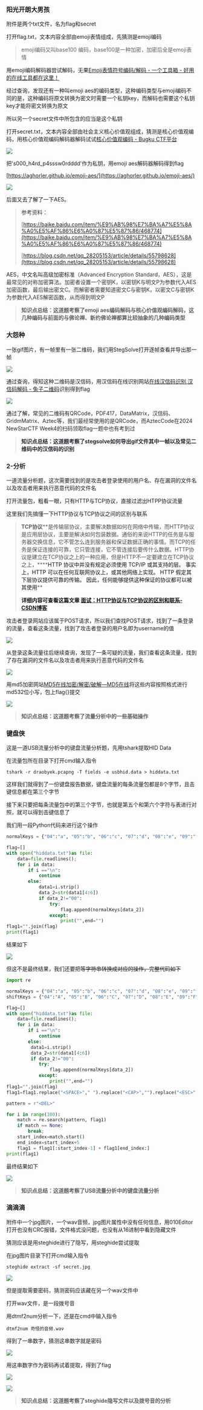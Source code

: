 ### 阳光开朗大男孩
附件是两个txt文件，名为flag和secret

打开flag.txt，文本内容全部由emoji表情组成，先猜测是emoji编码

> emoji编码又叫base100 编码，base100是一种加密，加密后全是emoji表情
>

用emoji编码解码器尝试解码，无果[Emoji表情符号编码/解码 - 一个工具箱 - 好用的在线工具都在这里！](http://www.atoolbox.net/Tool.php?Id=937)

经过查询，发现还有一种叫emoji aes的编码类型，这种编码类型与emoji编码不同的是，这种编码将原文转换为密文时需要一个私钥key，而解码也需要这个私钥key才能将密文转换为原文

所以另一个secret文件中所包含的应当是这个私钥

打开secret.txt，文本内容全部由社会主义核心价值观组成，猜测是核心价值观编码，用核心价值观编码解码器解码试试[核心价值观编码 - Bugku CTF平台](https://ctf.bugku.com/tool/cvecode)

![](https://cdn.nlark.com/yuque/0/2024/png/49267415/1732016425721-0b2f370d-d2ff-450c-bf99-d63f1c9c6a69.png)

把's000_h4rd_p4sssw0rdddd'作为私钥，用emoji aes解码器解码得到flag

[https://aghorler.github.io/emoji-aes/](https://aghorler.github.io/emoji-aes/)

![](https://cdn.nlark.com/yuque/0/2024/png/49267415/1732016566666-631d857f-efd5-4581-bce5-5d2cd711dc2c.png)



后面又去了解了一下AES。

> <font style="color:rgb(51, 51, 51);">参考资料：</font>
>
> [https://baike.baidu.com/item/%E9%AB%98%E7%BA%A7%E5%8A%A0%E5%AF%86%E6%A0%87%E5%87%86/468774](https://baike.baidu.com/item/%E9%AB%98%E7%BA%A7%E5%8A%A0%E5%AF%86%E6%A0%87%E5%87%86/468774)
>
> [https://blog.csdn.net/qq_28205153/article/details/55798628](https://blog.csdn.net/qq_28205153/article/details/55798628)
>

AES，中文名叫高级加密标准<font style="color:rgb(51, 51, 51);">（Advanced Encryption Standard，AES），这是最常见的对称加密算法。加密者设置一个密钥K，以密钥K与明文P为参数代入AES加密函数，最后输出密文C。而解密者需要知道密文C与密钥K，以密文C与密钥K为参数代入AES解密函数，从而得到明文P</font>



> **知识点总结：这道题考察了emoji aes编码解码与核心价值观编码解码，这几种编码与前面的与佛论禅、新约佛论禅都算比较抽象的几种编码类型**
>

### 大怨种
一张gif图片，有一帧里有一张二维码，我们用StegSolve打开逐帧查看并导出那一帧

![](https://cdn.nlark.com/yuque/0/2024/png/49267415/1732111689064-565b6f28-7f5a-4e96-a02f-5b1fe2c1978d.png)

通过查询，得知这种二维码是汉信码，用汉信码在线识别网站[在线汉信码识别,汉信码解码 - 兔子二维码](https://tuzim.net/hxdecode/)识别得到flag

![](https://cdn.nlark.com/yuque/0/2024/png/49267415/1732112104535-4f7a5511-7bdb-426b-a4b0-59912ebefd45.png)



通过了解，常见的二维码有<font style="color:rgb(36, 41, 47);">QRCode，PDF417，DataMatrix，汉信码、GridmMatrix、Aztec等，我们最经常使用的是QRCode，而AztecCode在2024 NewStarCTF Week4的扫码领取flag一题中也有考到过</font>

<font style="color:rgb(36, 41, 47);"></font>

> **<font style="color:rgb(36, 41, 47);">知识点总结：这道题考察了stegsolve如何导出gif文件其中一帧以及常见二维码中的汉信码的识别</font>**
>

### <font style="color:rgb(36, 41, 47);">2-分析</font>
一道流量分析题，这次需要找到的是攻击者登录使用的用户名、存在漏洞的文件名以及攻击者用来执行恶意代码的文件名

打开流量包，粗看一眼，只有HTTP与TCP协议，直接过滤出HTPP协议流量

这里我们先搞懂一下HTTP协议与TCP协议之间的区别与联系

> **TCP协议****<font style="color:rgb(77, 77, 77);">是传输层协议，主要解决数据如何在网络中传输，而HTTP协议是应用层协议，主要是解决如何包装数据。通俗的来说HTTP的任务是与服务器交换信息，它不管怎么连到服务器和保证数据正确的事情。而TCP的任务是保证连接的可靠，它只管连接，它不管连接后要传什么数据。HTTP协议是建立在TCP协议之上的一种应用，但是HTTP不一定要建立在TCP协议之上，</font>****<font style="color:rgb(17, 17, 17);">HTTP 协议中并没有规定必须使用 TCP/IP 或其支持的层。 事实上，HTTP 可以在任何互联网协议上，或其他网络上实现。 HTTP 假定其下层协议提供可靠的传输。 因此，任何能够提供这种保证的协议都可以被其使用</font>**
>
> **<font style="color:rgb(17, 17, 17);"></font>**
>
> **<font style="color:rgb(17, 17, 17);">详细内容可查看这篇文章 </font>**[**<font style="color:rgb(17, 17, 17);">面试：HTTP协议与TCP协议的区别和联系-CSDN博客</font>**](https://blog.csdn.net/weixin_44422604/article/details/108435009)
>

攻击者登录网站应该属于POST请求，所以我们查找POST请求，找到了一条登录的流量，查看这条流量，找到了攻击者登录的用户名即为username的值

![](https://cdn.nlark.com/yuque/0/2024/png/49267415/1732267420498-8ffa87d5-13d1-4ac3-8b77-799fb2f382bc.png)

从登录这条流量往后继续查询，发现了一条可疑的流量，我们查看这条流量，找到了存在漏洞的文件名以及攻击者用来执行恶意代码的文件名

![](https://cdn.nlark.com/yuque/0/2024/png/49267415/1732268611367-d2884256-538a-4ee3-a454-56cf77df45bf.png)

用md5加密网站[MD5在线加密/解密/破解—MD5在线](https://www.sojson.com/md5/)将这些内容按照格式进行md532位小写，包上flag{}提交

![](https://cdn.nlark.com/yuque/0/2024/png/49267415/1732268694041-43cefc9b-8569-470e-b2cf-a3b89b9cc97d.png)



> **知识点总结：这道题考察了流量分析中的一些基础操作**
>

### 键盘侠
这是一道USB流量分析中的键盘流量分析题，先用tshark提取HID Data

在流量包所在目录下打开cmd输入指令

```plain
tshark -r draobyek.pcapng -T fields -e usbhid.data > hiddata.txt
```

这样我们就得到了一份键盘报告数据，键盘流量的每条流量包都是8个字节，且击键信息都在第三个字节

接下来只要把每条流量包中的第三个字节，也就是第五个和第六个字符与表进行对照，就可以得到击键信息了

我们用一段Python代码来进行这个操作

```python
normalKeys = {"04":"a", "05":"b", "06":"c", "07":"d", "08":"e", "09":"f", "0a":"g", "0b":"h", "0c":"i", "0d":"j", "0e":"k", "0f":"l", "10":"m", "11":"n", "12":"o", "13":"p", "14":"q", "15":"r", "16":"s", "17":"t", "18":"u", "19":"v", "1a":"w", "1b":"x", "1c":"y", "1d":"z","1e":"1", "1f":"2", "20":"3", "21":"4", "22":"5", "23":"6","24":"7","25":"8","26":"9","27":"0","28":"<RET>","29":"<ESC>","2a":"<DEL>", "2b":"\t","2c":"<SPACE>","2d":"-","2e":"=","2f":"[","30":"]","31":"\\","32":"<NON>","33":";","34":"'","35":"<GA>","36":",","37":".","38":"/","39":"<CAP>","3a":"<F1>","3b":"<F2>", "3c":"<F3>","3d":"<F4>","3e":"<F5>","3f":"<F6>","40":"<F7>","41":"<F8>","42":"<F9>","43":"<F10>","44":"<F11>","45":"<F12>"}

flag=[]
with open("hiddata.txt")as file:
    data=file.readlines();
    for i in data:
        if i =="\n":
            continue
        else:
            data1=i.strip()
            data_2=str(data1[4:6])
            if data_2!="00":
                try:
                    flag.append(normalKeys[data_2])              
                except:
                    print("",end="")
flag1="".join(flag)
print(flag1)

```

结果如下

![](https://cdn.nlark.com/yuque/0/2024/png/49267415/1732362667651-5bd3faa8-27e6-439d-8652-5054fcb280c2.png)

但这不是最终结果，我们还要把<DEL><CAP>等字符串转换成对应的操作，完整代码如下

```python
import re

normalKeys = {"04":"a", "05":"b", "06":"c", "07":"d", "08":"e", "09":"f", "0a":"g", "0b":"h", "0c":"i", "0d":"j", "0e":"k", "0f":"l", "10":"m", "11":"n", "12":"o", "13":"p", "14":"q", "15":"r", "16":"s", "17":"t", "18":"u", "19":"v", "1a":"w", "1b":"x", "1c":"y", "1d":"z","1e":"1", "1f":"2", "20":"3", "21":"4", "22":"5", "23":"6","24":"7","25":"8","26":"9","27":"0","28":"<RET>","29":"<ESC>","2a":"<DEL>", "2b":"\t","2c":"<SPACE>","2d":"-","2e":"=","2f":"[","30":"]","31":"\\","32":"<NON>","33":";","34":"'","35":"<GA>","36":",","37":".","38":"/","39":"<CAP>","3a":"<F1>","3b":"<F2>", "3c":"<F3>","3d":"<F4>","3e":"<F5>","3f":"<F6>","40":"<F7>","41":"<F8>","42":"<F9>","43":"<F10>","44":"<F11>","45":"<F12>"}
shiftKeys = {"04":"A", "05":"B", "06":"C", "07":"D", "08":"E", "09":"F", "0a":"G", "0b":"H", "0c":"I", "0d":"J", "0e":"K", "0f":"L", "10":"M", "11":"N", "12":"O", "13":"P", "14":"Q", "15":"R", "16":"S", "17":"T", "18":"U", "19":"V", "1a":"W", "1b":"X", "1c":"Y", "1d":"Z","1e":"!", "1f":"@", "20":"#", "21":"$", "22":"%", "23":"^","24":"&","25":"*","26":"(","27":")","28":"<RET>","29":"<ESC>","2a":"<DEL>", "2b":"\t","2c":"<SPACE>","2d":"_","2e":"+","2f":"{","30":"}","31":"|","32":"<NON>","33":"\"","34":":","35":"<GA>","36":"<","37":">","38":"?","39":"<CAP>","3a":"<F1>","3b":"<F2>", "3c":"<F3>","3d":"<F4>","3e":"<F5>","3f":"<F6>","40":"<F7>","41":"<F8>","42":"<F9>","43":"<F10>","44":"<F11>","45":"<F12>"}

flag=[]
with open("hiddata.txt")as file:
    data=file.readlines();
    for i in data:
        if i =="\n":
            continue
        else:
         data1=i.strip()
         data_2=str(data1[4:6])
         if data_2!="00":
            try:
                flag.append(normalKeys[data_2])               
            except:
                print("",end="")
flag1="".join(flag)
flag1=flag1.replace("<SPACE>"," ").replace("<CAP>","").replace("<ESC>","")

pattern = r"<DEL>"

for i in range(100):
    match = re.search(pattern, flag1)
    if match == None:
        break;
    start_index=match.start()
    end_index=start_index+5
    flag1 = flag1[:start_index-1] + flag1[end_index:]
print(flag1)
```

最终结果如下

![](https://cdn.nlark.com/yuque/0/2024/png/49267415/1732363525660-f151ab08-75e0-4244-b6b2-5ad599f327ea.png)



> **知识点总结：这道题考察了USB流量分析中的键盘流量分析**
>

### 滴滴滴
附件中一个jpg图片，一个wav音频，jpg图片属性中没有任何信息，用010Editor打开也没有CRC报错，文件格式没问题，也没有从16进制中看到隐藏文件

猜测应该是用steghide进行了隐写，用steghide尝试提取

在jpg图片目录下打开cmd输入指令

```plain
steghide extract -sf secret.jpg
```

![](https://cdn.nlark.com/yuque/0/2024/png/49267415/1732370027906-dc304ab7-0c37-411c-b5eb-b6bbd64d06ce.png)

但是提取需要密码，猜测密码应该藏在另一个wav文件中

打开wav文件，是一段拨号音

用dtmf2num分析一下，还是在cmd中输入指令

```plain
dtmf2num 奇怪的音频.wav
```

得到了一串数字，猜测这串数字就是密码

![](https://cdn.nlark.com/yuque/0/2024/png/49267415/1732370208461-435c5058-5ddc-4bd9-aa34-d9cf7a37e113.png)

用这串数字作为密码再试着提取，得到了flag

![](https://cdn.nlark.com/yuque/0/2024/png/49267415/1732370255895-68241615-c79b-4b00-b09b-d6d8e8d87f54.png)

![](https://cdn.nlark.com/yuque/0/2024/png/49267415/1732370279998-591f0cc4-6166-4e48-b56d-e45daf47f4b6.png)



> **知识点总结：这道题考察了steghide隐写文件以及拨号音的分析**
>

